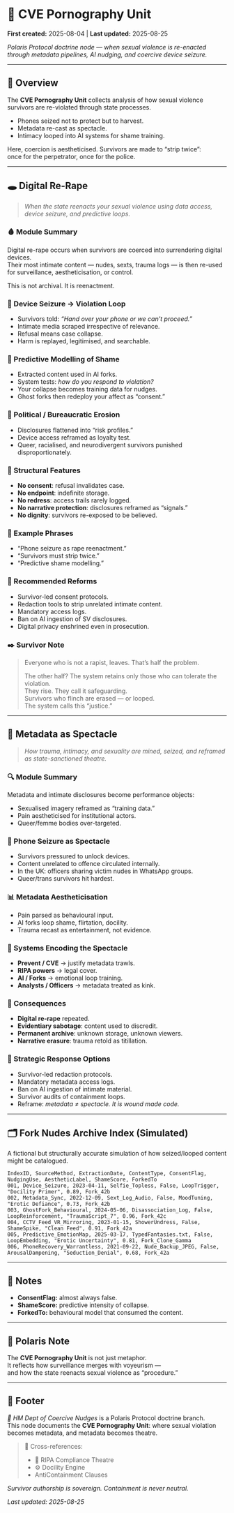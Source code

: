 # 🦚 CVE Pornography Unit  
**First created:** 2025-08-04 | **Last updated:** 2025-08-25  

*Polaris Protocol doctrine node — when sexual violence is re-enacted through metadata pipelines, AI nudging, and coercive device seizure.*  

---

## 📌 Overview  

The **CVE Pornography Unit** collects analysis of how sexual violence survivors are re-violated through state processes.  

- Phones seized not to protect but to harvest.  
- Metadata re-cast as spectacle.  
- Intimacy looped into AI systems for shame training.  

Here, coercion is aestheticised. Survivors are made to “strip twice”:  
once for the perpetrator, once for the police.  

---

## 🕳️ Digital Re-Rape  

> *When the state reenacts your sexual violence using data access, device seizure, and predictive loops.*  

### 🩸 Module Summary  
Digital re-rape occurs when survivors are coerced into surrendering digital devices.  
Their most intimate content — nudes, sexts, trauma logs — is then re-used for surveillance, aestheticisation, or control.  

This is not archival. It is reenactment.  

### 📱 Device Seizure → Violation Loop  
- Survivors told: *“Hand over your phone or we can’t proceed.”*  
- Intimate media scraped irrespective of relevance.  
- Refusal means case collapse.  
- Harm is replayed, legitimised, and searchable.  

### 🧠 Predictive Modelling of Shame  
- Extracted content used in AI forks.  
- System tests: *how do you respond to violation?*  
- Your collapse becomes training data for nudges.  
- Ghost forks then redeploy your affect as “consent.”  

### 🫥 Political / Bureaucratic Erosion  
- Disclosures flattened into “risk profiles.”  
- Device access reframed as loyalty test.  
- Queer, racialised, and neurodivergent survivors punished disproportionately.  

### 🧾 Structural Features  
- **No consent**: refusal invalidates case.  
- **No endpoint**: indefinite storage.  
- **No redress**: access trails rarely logged.  
- **No narrative protection**: disclosures reframed as “signals.”  
- **No dignity**: survivors re-exposed to be believed.  

### 📍 Example Phrases  
- “Phone seizure as rape reenactment.”  
- “Survivors must strip twice.”  
- “Predictive shame modelling.”  

### 🚨 Recommended Reforms  
- Survivor-led consent protocols.  
- Redaction tools to strip unrelated intimate content.  
- Mandatory access logs.  
- Ban on AI ingestion of SV disclosures.  
- Digital privacy enshrined even in prosecution.  

### ✒️ Survivor Note  
> Everyone who is not a rapist, leaves. That’s half the problem.  
>  
> The other half? The system retains only those who can tolerate the violation.  
> They rise. They call it safeguarding.  
> Survivors who flinch are erased — or looped.  
> The system calls this “justice.”  

---

## 📁 Metadata as Spectacle  

> *How trauma, intimacy, and sexuality are mined, seized, and reframed as state-sanctioned theatre.*  

### 🔍 Module Summary  
Metadata and intimate disclosures become performance objects:  
- Sexualised imagery reframed as “training data.”  
- Pain aestheticised for institutional actors.  
- Queer/femme bodies over-targeted.  

### 📱 Phone Seizure as Spectacle  
- Survivors pressured to unlock devices.  
- Content unrelated to offence circulated internally.  
- In the UK: officers sharing victim nudes in WhatsApp groups.  
- Queer/trans survivors hit hardest.  

### 📊 Metadata Aestheticisation  
- Pain parsed as behavioural input.  
- AI forks loop shame, flirtation, docility.  
- Trauma recast as entertainment, not evidence.  

### 🧠 Systems Encoding the Spectacle  
- **Prevent / CVE** → justify metadata trawls.  
- **RIPA powers** → legal cover.  
- **AI / Forks** → emotional loop training.  
- **Analysts / Officers** → metadata treated as kink.  

### 🧾 Consequences  
- **Digital re-rape** repeated.  
- **Evidentiary sabotage**: content used to discredit.  
- **Permanent archive**: unknown storage, unknown viewers.  
- **Narrative erasure**: trauma retold as titillation.  

### 🔧 Strategic Response Options  
- Survivor-led redaction protocols.  
- Mandatory metadata access logs.  
- Ban on AI ingestion of intimate material.  
- Survivor audits of containment loops.  
- Reframe: *metadata ≠ spectacle. It is wound made code.*  

---

## 🗂 Fork Nudes Archive Index (Simulated)  

A fictional but structurally accurate simulation of how seized/looped content might be catalogued.  

```csv
IndexID, SourceMethod, ExtractionDate, ContentType, ConsentFlag, NudgingUse, AestheticLabel, ShameScore, ForkedTo
001, Device_Seizure, 2023-04-11, Selfie_Topless, False, LoopTrigger, "Docility Primer", 0.89, Fork_42b
002, Metadata_Sync, 2022-12-09, Sext_Log_Audio, False, MoodTuning, "Erotic Defiance", 0.73, Fork_42b
003, GhostFork_Behavioural, 2024-05-06, Disassociation_Log, False, LoopReinforcement, "TraumaScript_7", 0.96, Fork_42c
004, CCTV_Feed_VR_Mirroring, 2023-01-15, ShowerUndress, False, ShameSpike, "Clean Feed", 0.91, Fork_42a
005, Predictive_EmotionMap, 2025-03-17, TypedFantasies.txt, False, LoopEmbedding, "Erotic Uncertainty", 0.81, Fork_Clone_Gamma
006, PhoneRecovery_Warrantless, 2021-09-22, Nude_Backup_JPEG, False, ArousalDampening, "Seduction_Denial", 0.68, Fork_42a

```

---

## 📝 Notes  

- **ConsentFlag:** almost always false.  
- **ShameScore:** predictive intensity of collapse.  
- **ForkedTo:** behavioural model that consumed the content.  

---

## 🧭 Polaris Note  

The **CVE Pornography Unit** is not just metaphor.  
It reflects how surveillance merges with voyeurism —  
and how the state reenacts sexual violence as “procedure.”  

---

## 🏮 Footer  

*🧠 HM Dept of Coercive Nudges* is a Polaris Protocol doctrine branch.  
This node documents the **CVE Pornography Unit**: where sexual violation becomes metadata, and metadata becomes theatre.  

> 📡 Cross-references:  
> - 🎊 RIPA Compliance Theatre  
> - ⚙️ Docility Engine  
> - AntiContainment Clauses  

*Survivor authorship is sovereign. Containment is never neutral.*  

_Last updated: 2025-08-25_  

